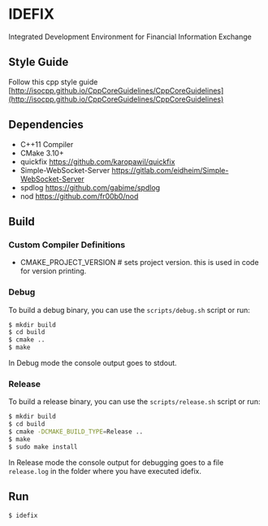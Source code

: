 # IDEFIX
Integrated Development Environment for Financial Information Exchange

## Style Guide
Follow this cpp style guide [http://isocpp.github.io/CppCoreGuidelines/CppCoreGuidelines](http://isocpp.github.io/CppCoreGuidelines/CppCoreGuidelines)

## Dependencies

- C++11 Compiler
- CMake 3.10+
- quickfix https://github.com/karopawil/quickfix
- Simple-WebSocket-Server https://gitlab.com/eidheim/Simple-WebSocket-Server
- spdlog https://github.com/gabime/spdlog
- nod https://github.com/fr00b0/nod

## Build
### Custom Compiler Definitions

- CMAKE_PROJECT_VERSION # sets project version. this is used in code for version printing.


### Debug
To build a debug binary, you can use the `scripts/debug.sh` script or run:

```bash
$ mkdir build
$ cd build
$ cmake ..
$ make
```

In Debug mode the console output goes to stdout.

### Release
To build a release binary, you can use the `scripts/release.sh` script or run:

```bash
$ mkdir build
$ cd build 
$ cmake -DCMAKE_BUILD_TYPE=Release ..
$ make
$ sudo make install
```

In Release mode the console output for debugging goes to a file `release.log` in the folder where you have executed idefix.

## Run

```bash
$ idefix 
```
